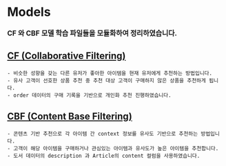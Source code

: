 # Models
<font size=3>**CF 와 CBF 모델 학습 파일들을 모듈화하여 정리하였습니다.**</font>   

## **[CF (Collaborative Filtering)](./CF/)**

```
- 비슷한 성향을 갖는 다른 유저가 좋아한 아이템을 현재 유저에게 추천하는 방법입니다.
- 유사 고객이 선호한 상품 추천 중 추천 대상 고객이 구매하지 않은 상품을 추천하게 됩니다.
- order 데이터의 구매 기록을 기반으로 개인화 추천 진행하였습니다.
```

## **[CBF (Content Base Filtering)](./CBF/)**
```
- 콘텐츠 기반 추천으로 각 아이템 간 context 정보를 유사도 기반으로 추천하는 방법입니다.
- 고객이 해당 아이템을 구매하거나 관심있는 아이템과 유사도가 높은 아이템을 추천합니다.
- 도서 데이터의 description 과 Article의 content 컬럼을 사용하였습니다.
```